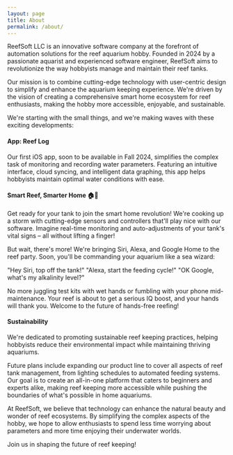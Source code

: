 ```yaml
---
layout: page
title: About
permalink: /about/
---
```


ReefSoft LLC is an innovative software company at the forefront of automation solutions for the reef aquarium hobby. Founded in 2024 by a passionate aquarist and experienced software engineer, ReefSoft aims to revolutionize the way hobbyists manage and maintain their reef tanks.

Our mission is to combine cutting-edge technology with user-centric design to simplify and enhance the aquarium keeping experience. We're driven by the vision of creating a comprehensive smart home ecosystem for reef enthusiasts, making the hobby more accessible, enjoyable, and sustainable.

We're starting with the small things, and we're making waves with these exciting developments:

#### App: Reef Log

Our first iOS app, soon to be available in Fall 2024, simplifies the complex task of monitoring and recording water parameters. Featuring an intuitive interface, cloud syncing, and intelligent data graphing, this app helps hobbyists maintain optimal water conditions with ease.

#### Smart Reef, Smarter Home 🏠🐠

Get ready for your tank to join the smart home revolution! We're cooking up a storm with cutting-edge sensors and controllers that'll play nice with our software. Imagine real-time monitoring and auto-adjustments of your tank's vital signs – all without lifting a finger!

But wait, there's more! We're bringing Siri, Alexa, and Google Home to the reef party. Soon, you'll be commanding your aquarium like a sea wizard:

"Hey Siri, top off the tank!"
"Alexa, start the feeding cycle!"
"OK Google, what's my alkalinity level?"

No more juggling test kits with wet hands or fumbling with your phone mid-maintenance. Your reef is about to get a serious IQ boost, and your hands will thank you. Welcome to the future of hands-free reefing!

#### Sustainability

We're dedicated to promoting sustainable reef keeping practices, helping hobbyists reduce their environmental impact while maintaining thriving aquariums.

Future plans include expanding our product line to cover all aspects of reef tank management, from lighting schedules to automated feeding systems. Our goal is to create an all-in-one platform that caters to beginners and experts alike, making reef keeping more accessible while pushing the boundaries of what's possible in home aquariums.

At ReefSoft, we believe that technology can enhance the natural beauty and wonder of reef ecosystems. By simplifying the complex aspects of the hobby, we hope to allow enthusiasts to spend less time worrying about parameters and more time enjoying their underwater worlds.

Join us in shaping the future of reef keeping!
